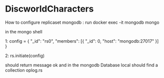 # DiscworldCharacters
How to configure replicaset mongodb : run docker exec -it mongodb mongo

in the mongo shell

1: config = { "_id": "rs0", "members": [{ "_id": 0, "host": "mongodb:27017" }] }

2: rs.initiate(config)

should return message ok and in the mongodb Database local should find a collection oplog.rs
